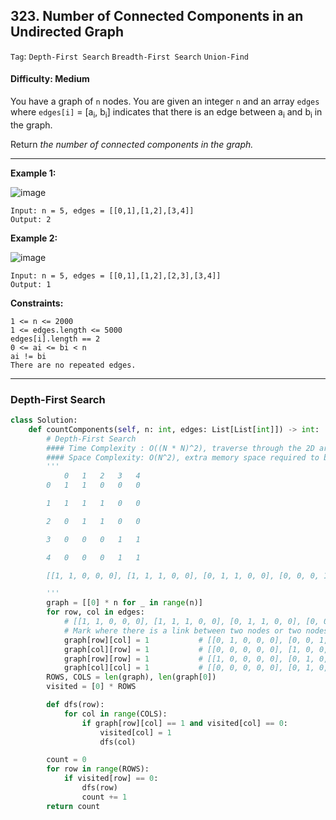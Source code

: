 ## 323. Number of Connected Components in an Undirected Graph

```Tag```: ```Depth-First Search``` ```Breadth-First Search``` ```Union-Find```

#### Difficulty: Medium

You have a graph of ```n``` nodes. You are given an integer ```n``` and an array ```edges``` where ```edges[i]``` = [a<sub>i</sub>, b<sub>i</sub>] indicates that there is an edge between a<sub>i</sub> and b<sub>i</sub> in the graph.

Return _the number of connected components in the graph._

---

__Example 1:__

![image](https://assets.leetcode.com/uploads/2021/03/14/conn1-graph.jpg)
```
Input: n = 5, edges = [[0,1],[1,2],[3,4]]
Output: 2
```

__Example 2:__

![image](https://assets.leetcode.com/uploads/2021/03/14/conn2-graph.jpg)
```
Input: n = 5, edges = [[0,1],[1,2],[2,3],[3,4]]
Output: 1
```

__Constraints:__
```
1 <= n <= 2000
1 <= edges.length <= 5000
edges[i].length == 2
0 <= ai <= bi < n
ai != bi
There are no repeated edges.
```

---

### Depth-First Search

```Python
class Solution:
    def countComponents(self, n: int, edges: List[List[int]]) -> int:
        # Depth-First Search
        #### Time Complexity : O((N * N)^2), traverse through the 2D array of size N x N
        #### Space Complexity: O(N^2), extra memory space required to build a 2D array of N rows and N columns
        '''
            0   1   2   3   4
        0   1   1   0   0   0

        1   1   1   1   0   0

        2   0   1   1   0   0

        3   0   0   0   1   1

        4   0   0   0   1   1

        [[1, 1, 0, 0, 0], [1, 1, 1, 0, 0], [0, 1, 1, 0, 0], [0, 0, 0, 1, 1], [0, 0, 0, 1, 1]]

        '''
        graph = [[0] * n for _ in range(n)]
        for row, col in edges:
            # [[1, 1, 0, 0, 0], [1, 1, 1, 0, 0], [0, 1, 1, 0, 0], [0, 0, 0, 1, 1], [0, 0, 0, 1, 1]]
            # Mark where there is a link between two nodes or two nodes are directly connected
            graph[row][col] = 1           # [[0, 1, 0, 0, 0], [0, 0, 1, 0, 0], [0, 0, 0, 0, 0], [0, 0, 0, 0, 1], [0, 0, 0, 0, 0]]
            graph[col][row] = 1           # [[0, 0, 0, 0, 0], [1, 0, 0, 0, 0], [0, 1, 0, 0, 0], [0, 0, 0, 0, 0], [0, 0, 0, 1, 0]]
            graph[row][row] = 1           # [[1, 0, 0, 0, 0], [0, 1, 0, 0, 0], [0, 0, 0, 0, 0], [0, 0, 0, 1, 0], [0, 0, 0, 0, 0]]
            graph[col][col] = 1           # [[0, 0, 0, 0, 0], [0, 1, 0, 0, 0], [0, 0, 1, 0, 0], [0, 0, 0, 0, 0], [0, 0, 0, 0, 1]]
        ROWS, COLS = len(graph), len(graph[0])        
        visited = [0] * ROWS

        def dfs(row):
            for col in range(COLS):
                if graph[row][col] == 1 and visited[col] == 0:
                    visited[col] = 1
                    dfs(col)

        count = 0
        for row in range(ROWS):
            if visited[row] == 0:
                dfs(row)
                count += 1
        return count
```
